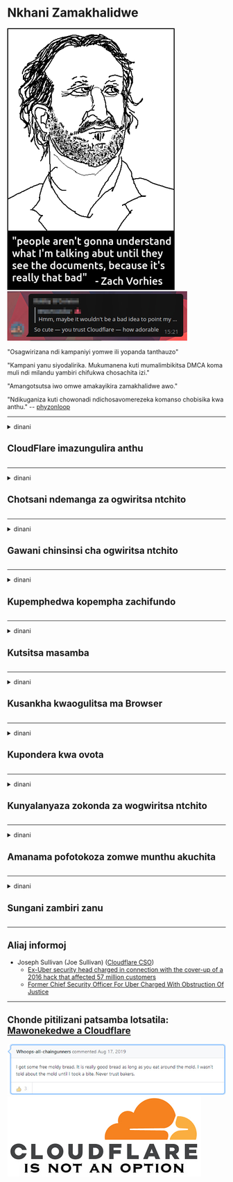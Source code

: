 # Nkhani Zamakhalidwe

![](../image/itsreallythatbad.jpg)
![](../image/telegram/c81238387627b4bfd3dcd60f56d41626.jpg)

"Osagwirizana ndi kampaniyi yomwe ili yopanda tanthauzo"

"Kampani yanu siyodalirika. Mukumanena kuti mumalimbikitsa DMCA koma muli ndi milandu yambiri chifukwa chosachita izi."

"Amangotsutsa iwo omwe amakayikira zamakhalidwe awo."

"Ndikuganiza kuti chowonadi ndichosavomerezeka komanso chobisika kwa anthu."  -- [phyzonloop](https://twitter.com/phyzonloop)


---


<details>
<summary>dinani

## CloudFlare imazungulira anthu
</summary>


Cloudflare ikutumiza maimelo opopera kwa osagwiritsa ntchito Cloudflare.

- Ingotumiza maimelo kwa olembetsa omwe asankha
- Wogwiritsa ntchito akati "siyani", ndiye siyani kutumiza imelo

Ndi zophweka. Koma Cloudflare sasamala.
Cloudflare adati kugwiritsa ntchito ntchito zawo kungaimitse spammers onse kapena owukira.
Kodi tingaimitse bwanji Cloudflare popanda kuyambitsa Cloudflare?


| 🖼 | 🖼 |
| --- | --- |
| ![](../image/cfspam01.jpg) | ![](../image/cfspam03.jpg) |
| ![](../image/cfspam02.jpg) | ![](../image/cfspambrittany.jpg)<br>![](../image/cfspamtwtr.jpg) |

</details>

---

<details>
<summary>dinani

## Chotsani ndemanga za ogwiritsa ntchito
</summary>


Ndemanga zowunikira za Cloudflare
Ngati mutayika zolemba zotsutsana ndi Cloudflare pa Twitter, muli ndi mwayi wopeza yankho kuchokera kwa wogwira ntchito ku Cloudflare ndi "Ayi, si".
Ngati mutayika ndemanga yoyipa patsamba lililonse lobwereza, ayesa kuiphunzira.


| 🖼 | 🖼 |
| --- | --- |
| ![](../image/cfcenrev_01.jpg)<br>![](../image/cfcenrev_02.jpg) | ![](../image/cfcenrev_03.jpg) |

</details>

---

<details>
<summary>dinani

## Gawani chinsinsi cha ogwiritsa ntchito
</summary>


Cloudflare ili ndi vuto lalikulu lozunza anthu.
Cloudflare imagawana zachidziwitso za omwe amadandaula za malo omwe asungidwa.
Nthawi zina amakupemphani kuti mupereke ID yanu yoyenera.
Ngati simukufuna kuzunzidwa, kumenyedwa, kusinthidwa kapena kuphedwa, kuli bwino musakhale kutali ndi masamba a Cloudfla.


| 🖼 | 🖼 |
| --- | --- |
| ![](../image/cfdox_what.jpg) | ![](../image/cfdox_swat.jpg) |
| ![](../image/cfdox_kill.jpg) | ![](../image/cfdox_threat.jpg) |
| ![](../image/cfdox_dox.jpg) | ![](../image/cfdox_ex1.jpg)<br>![](../image/cfdox_ex2.jpg) |

</details>

---

<details>
<summary>dinani

## Kupemphedwa kopempha zachifundo
</summary>


CloudFlare ikupempha zopereka zachifundo.
Ndizowopsa kuti bungwe la America lingapemphe ndalama ku mabungwe ena osagwiritsa ntchito phindu omwe ali ndi zifukwa zabwino.
Ngati mukufuna kutsekereza anthu kapena kuwononga nthawi ya anthu ena, mungafune kuyitanitsa ma pizzas ena a antchito a Cloudflare.


![](../image/cfdonate.jpg)

</details>

---

<details>
<summary>dinani

## Kutsitsa masamba
</summary>


Kodi mungatani ngati tsamba lanu litatsikira mwadzidzidzi?
Pali malipoti oti Cloudflare ikuchotsa kasinthidwe ka wogwiritsa ntchito kapena kuyimitsa ntchito popanda chenjezo, mwakachetechete.
Tikukulimbikitsani kuti mupeze opeza bwino.

![](../image/cftmnt.jpg)

</details>

---

<details>
<summary>dinani

## Kusankha kwaogulitsa ma Browser
</summary>


CloudFlare imapereka chisangalalo kwa iwo omwe amagwiritsa ntchito Firefox pomwe akupereka nkhanza kwa ogwiritsa ntchito osagwiritsa ntchito Tor-Browser pa Tor.
Ogwiritsa ntchito ogwiritsa ntchito omwe amakana kupha majakisensi opanda ufulu nawonso amachitidwa nkhanza.
Kusavomerezeka kotereku ndikumagwiritsa ntchito ndale zachipongwe komanso kugwiritsa ntchito mphamvu molakwika.

![](../image/browdifftbcx.gif)

- Kumanzere: Tor Msakatuli, Kumanja: Chrome. Adilesi yomweyo ya IP.

![](../image/browserdiff.jpg)

- Kumanzere: Tor Browser Javascript Walemala, Cookie Woyatsidwa
- Kumanja: Chrome Javascript Yoyatsidwa, Cookie Walemala

![](../image/cfsiryoublocked.jpg)

- QuteBrowser (msakatuli wocheperako) wopanda Tor (Clearnet IP)

| ***Msakatuli*** | ***Pezani chithandizo*** |
| --- | --- |
| Tor Browser (Javascript idathandiza) | mwayi wololedwa |
| Firefox (Javascript idathandiza) | pezani wonyozeka |
| Chromium (Javascript idathandiza) | pezani wonyozeka |
| Chromium or Firefox (Javascript yawonongeka) | Mwaletsedwa |
| Chromium or Firefox (Cookie wayimitsidwa) | Mwaletsedwa |
| QuteBrowser | Mwaletsedwa |
| lynx | Mwaletsedwa |
| w3m | Mwaletsedwa |
| wget | Mwaletsedwa |


Bwanji osagwiritsa ntchito batani la Audio kuti muchepetse zovuta zovuta?

Inde, pali batani lomvera, koma nthawi zonse siligwira ntchito pa Tor.
Mukalandira uthengawu mukadina:

```
Yesaninso pambuyo pake
Kompyuta yanu kapena netiweki ikhoza kutumiza mafunso othandiza kuchita zokha.
Kuteteza ogwiritsa ntchito, sitingathe kuchita pempho lanu pompano.
Pazambiri zambiri pitani patsamba lathu lothandizira
```

</details>

---

<details>
<summary>dinani

## Kupondera kwa ovota
</summary>


Ovota ku US ati amalembetsa kuvota pamapeto pa tsamba lolembera boma m'boma lomwe amakhala.
Ma ofesi a Secretary-of statean olamulidwa ndi Republican amalimbikitsa kuletsa anthu mwa kuvotera webusaitiyi ya boma kudzera mu Cloudflare.
Kuchitira nkhanza kwa Cloudflare kwa ogwiritsa ntchito a Tor, maudindo ake a MITM monga malo oyang'aniridwa padziko lonse lapansi, ndipo mbali yake yowonongeka imapangitsa omwe akuyembekeza kukhala ovota kusafuna kulembetsa.
Liberals makamaka imakonda kubisa.
Mafomu olembetsa oponya voti amatenga chidziwitso chotsimikiza cha momwe munthu akuvotera, malo ake, nambala yachitetezo chake, komanso tsiku lobadwa.
Mayiko ambiri amangopereka zofunikira pagulu lonselo, koma Cloudflare amawona zambiri zomwe munthu angalembetse.

Dziwani kuti kulembetsa mapepala sikuyendetsa Cloudflare chifukwa mlembi wa ogwira ntchito yolowa ndi boma azigwiritsa ntchito tsamba la Cloudflare kuti alowetse zomwezi.

| 🖼 | 🖼 |
| --- | --- |
| ![](../image/cfvotm_01.jpg) | ![](../image/cfvotm_02.jpg) |

- Change.org ndi tsamba lodziwika bwino losonkhanitsa mavoti ndikuchitapo kanthu.
“anthu kulikonse akuyambitsa makampeni, kulimbikitsa othandizira, ndikugwira ntchito ndi opanga zisankho kuyendetsa njirazi.”
Tsoka ilo, anthu ambiri sangathe kuwona change.com konse chifukwa cha fayilo yolusa ya Cloudflare.
Akuletsedwa kusayina pempholo, kuwachotsa pantchito ya demokalase.
Kugwiritsa ntchito nsanja ina yopanda mitambo ngati OpenPback kumathandizira vutoli.

| 🖼 | 🖼 |
| --- | --- |
| ![](../image/changeorgasn.jpg) | ![](../image/changeorgtor.jpg) |

- Cloudflare's "Athenian Project" imapereka chitetezo chamabizinesi aulere kwa mawebusayiti amasankho am boma ndi amderalo.
Iwo ati "Madera awo amatha kulumikizana ndi zisankho ndikulembetsa anthu ovota" koma izi ndi zabodza chifukwa anthu ambiri sangathe kuyang'ana malowa konse.

</details>

---

<details>
<summary>dinani

## Kunyalanyaza zokonda za wogwiritsa ntchito
</summary>


Ngati mukufuna kutulutsa china chake, mukuyembekeza kuti simulandila imelo pankhaniyi.
Cloudflare amanyalanyaza zokonda za wogwiritsa ntchito ndikugawana zambiri ndi mabungwe enaake popanda kuvomereza kwa makasitomala.
Ngati mukugwiritsa ntchito pulani yawo yaulere, nthawi zina amatumiza imelo kukufunsa kuti mulembe zofunikira mwezi uliwonse.

![](../image/cfviopl_tp.jpg)

</details>

---

<details>
<summary>dinani

## Amanama pofotokoza zomwe munthu akuchita
</summary>


Malinga ndi blog yamakasitomala wakalewa, Cloudflare imanama pankhani yochotsa maakaunti.
Masiku ano, makampani ambiri amasunga deta yanu mutatha kutseka kapena kuchotsa akaunti yanu.
Makampani ambiri abwino amatchula izi pachinsinsi chawo.
Cloudflare? Ayi.

```
2019-08-05 CloudFlare idanditumizira chitsimikizo kuti achotsa akaunti yanga.
2019-10-02 Ndalandira imelo kuchokera ku CloudFlare "chifukwa ndine kasitomala"
```

Cloudflare sanadziwe za mawu oti "chotsani".
Ngati zichotsedwadi, bwanji makasitomala wakale uyu adalandira imelo?
Ananenanso kuti zachinsinsi za Cloudflare sizitchula izi.

```
Mfundo zawo zachinsinsi zatsopano sizinenapo chilichonse chosungira chaka chimodzi.
```

![](../image/cfviopl_notdel.jpg)

Kodi mungakhulupirire bwanji Cloudflare ngati malingaliro awo achinsinsi ndi LIE?

</details>

---

<details>
<summary>dinani

## Sungani zambiri zanu
</summary>


Kuchotsa Cloudflare account ndi kovuta.

```
Tumizani tikiti yothandizira pogwiritsa ntchito gulu la "Akaunti",
ndikufunsani kufufutidwa kwa akaunti yanu.
Simuyenera kukhala ndi zigawo kapena makhadi a ngongole omwe amaikidwa ku akaunti yanu musanapemphe kuti achotse.
```

Mukalandira imelo yokutsimikizirani.

![](../image/cf_deleteandkeep.jpg)

"Tayamba kukonza pempho lanu" koma "Tipitiliza kusunga zidziwitso zanu".

Kodi mutha "kudalira" izi?

</details>

---

## Aliaj informoj

- Joseph Sullivan (Joe Sullivan) ([Cloudflare CSO](https://twitter.com/eastdakota/status/1296522269313785862))
  - [Ex-Uber security head charged in connection with the cover-up of a 2016 hack that affected 57 million customers](https://www.businessinsider.com/uber-data-hack-security-head-joe-sullivan-charged-cover-up-2020-8)
  - [Former Chief Security Officer For Uber Charged With Obstruction Of Justice](https://www.justice.gov/usao-ndca/pr/former-chief-security-officer-uber-charged-obstruction-justice)


---

## Chonde pitilizani patsamba lotsatila:   [Mawonekedwe a Cloudflare](../PEOPLE.md)

![](../image/freemoldybread.jpg)
![](../image/cfisnotanoption.jpg)
